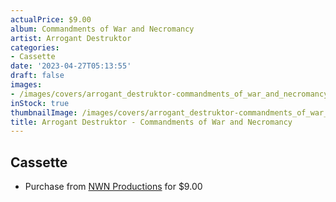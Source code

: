 ```yaml
---
actualPrice: $9.00
album: Commandments of War and Necromancy
artist: Arrogant Destruktor
categories:
- Cassette
date: '2023-04-27T05:13:55'
draft: false
images:
- /images/covers/arrogant_destruktor-commandments_of_war_and_necromancy.png
inStock: true
thumbnailImage: /images/covers/arrogant_destruktor-commandments_of_war_and_necromancy-thumb.png
title: Arrogant Destruktor - Commandments of War and Necromancy
---
```


## Cassette
* Purchase from [NWN Productions](http://shop.nwnprod.com/index.php?route=product/product&path=73&product_id=18024&sort=pd.name&order=ASC) for $9.00
